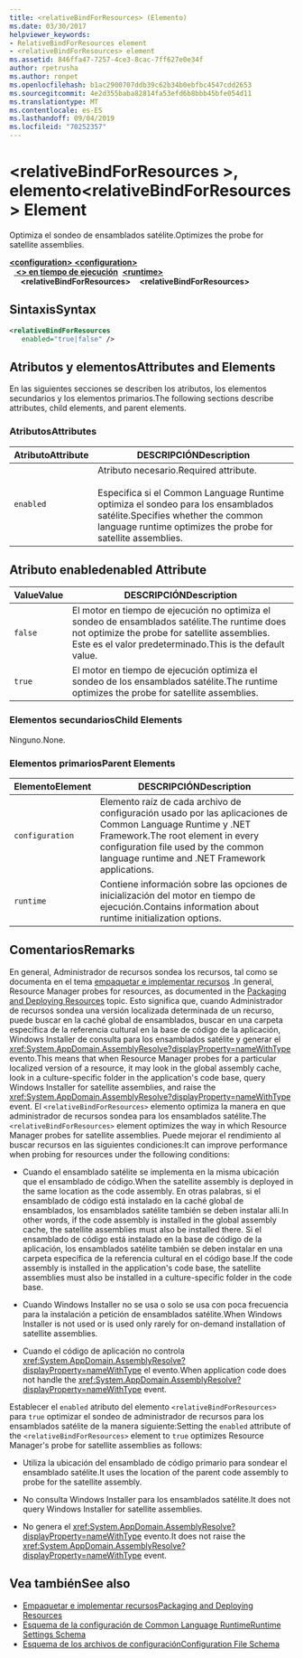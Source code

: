 ```yaml
---
title: <relativeBindForResources> (Elemento)
ms.date: 03/30/2017
helpviewer_keywords:
- RelativeBindForResources element
- <relativeBindForResources> element
ms.assetid: 846ffa47-7257-4ce3-8cac-7ff627e0e34f
author: rpetrusha
ms.author: ronpet
ms.openlocfilehash: b1ac2900707ddb39c62b34b0ebfbc4547cdd2653
ms.sourcegitcommit: 4e2d355baba82814fa53efd6b8bbb45bfe054d11
ms.translationtype: MT
ms.contentlocale: es-ES
ms.lasthandoff: 09/04/2019
ms.locfileid: "70252357"
---
```

# <a name="relativebindforresources-element"></a><span data-ttu-id="913ac-102">\<relativeBindForResources >, elemento</span><span class="sxs-lookup"><span data-stu-id="913ac-102">\<relativeBindForResources> Element</span></span>
<span data-ttu-id="913ac-103">Optimiza el sondeo de ensamblados satélite.</span><span class="sxs-lookup"><span data-stu-id="913ac-103">Optimizes the probe for satellite assemblies.</span></span>  
  
<span data-ttu-id="913ac-104">[ **\<configuration>** ](../configuration-element.md)</span><span class="sxs-lookup"><span data-stu-id="913ac-104">[**\<configuration>**](../configuration-element.md)</span></span>\
<span data-ttu-id="913ac-105">&nbsp;&nbsp;[ **\<> en tiempo de ejecución**](runtime-element.md)</span><span class="sxs-lookup"><span data-stu-id="913ac-105">&nbsp;&nbsp;[**\<runtime>**](runtime-element.md)</span></span>\
<span data-ttu-id="913ac-106">&nbsp;&nbsp;&nbsp;&nbsp; **\<relativeBindForResources>**</span><span class="sxs-lookup"><span data-stu-id="913ac-106">&nbsp;&nbsp;&nbsp;&nbsp;**\<relativeBindForResources>**</span></span>  
  
## <a name="syntax"></a><span data-ttu-id="913ac-107">Sintaxis</span><span class="sxs-lookup"><span data-stu-id="913ac-107">Syntax</span></span>  
  
```xml
<relativeBindForResources    
   enabled="true|false" />  
```  
  
## <a name="attributes-and-elements"></a><span data-ttu-id="913ac-108">Atributos y elementos</span><span class="sxs-lookup"><span data-stu-id="913ac-108">Attributes and Elements</span></span>  
 <span data-ttu-id="913ac-109">En las siguientes secciones se describen los atributos, los elementos secundarios y los elementos primarios.</span><span class="sxs-lookup"><span data-stu-id="913ac-109">The following sections describe attributes, child elements, and parent elements.</span></span>  
  
### <a name="attributes"></a><span data-ttu-id="913ac-110">Atributos</span><span class="sxs-lookup"><span data-stu-id="913ac-110">Attributes</span></span>  
  
|<span data-ttu-id="913ac-111">Atributo</span><span class="sxs-lookup"><span data-stu-id="913ac-111">Attribute</span></span>|<span data-ttu-id="913ac-112">DESCRIPCIÓN</span><span class="sxs-lookup"><span data-stu-id="913ac-112">Description</span></span>|  
|---------------|-----------------|  
|`enabled`|<span data-ttu-id="913ac-113">Atributo necesario.</span><span class="sxs-lookup"><span data-stu-id="913ac-113">Required attribute.</span></span><br /><br /> <span data-ttu-id="913ac-114">Especifica si el Common Language Runtime optimiza el sondeo para los ensamblados satélite.</span><span class="sxs-lookup"><span data-stu-id="913ac-114">Specifies whether the common language runtime optimizes the probe for satellite assemblies.</span></span>|  
  
## <a name="enabled-attribute"></a><span data-ttu-id="913ac-115">Atributo enabled</span><span class="sxs-lookup"><span data-stu-id="913ac-115">enabled Attribute</span></span>  
  
|<span data-ttu-id="913ac-116">Value</span><span class="sxs-lookup"><span data-stu-id="913ac-116">Value</span></span>|<span data-ttu-id="913ac-117">DESCRIPCIÓN</span><span class="sxs-lookup"><span data-stu-id="913ac-117">Description</span></span>|  
|-----------|-----------------|  
|`false`|<span data-ttu-id="913ac-118">El motor en tiempo de ejecución no optimiza el sondeo de ensamblados satélite.</span><span class="sxs-lookup"><span data-stu-id="913ac-118">The runtime does not optimize the probe for satellite assemblies.</span></span> <span data-ttu-id="913ac-119">Este es el valor predeterminado.</span><span class="sxs-lookup"><span data-stu-id="913ac-119">This is the default value.</span></span>|  
|`true`|<span data-ttu-id="913ac-120">El motor en tiempo de ejecución optimiza el sondeo de los ensamblados satélite.</span><span class="sxs-lookup"><span data-stu-id="913ac-120">The runtime optimizes the probe for satellite assemblies.</span></span>|  
  
### <a name="child-elements"></a><span data-ttu-id="913ac-121">Elementos secundarios</span><span class="sxs-lookup"><span data-stu-id="913ac-121">Child Elements</span></span>  
 <span data-ttu-id="913ac-122">Ninguno.</span><span class="sxs-lookup"><span data-stu-id="913ac-122">None.</span></span>  
  
### <a name="parent-elements"></a><span data-ttu-id="913ac-123">Elementos primarios</span><span class="sxs-lookup"><span data-stu-id="913ac-123">Parent Elements</span></span>  
  
|<span data-ttu-id="913ac-124">Elemento</span><span class="sxs-lookup"><span data-stu-id="913ac-124">Element</span></span>|<span data-ttu-id="913ac-125">DESCRIPCIÓN</span><span class="sxs-lookup"><span data-stu-id="913ac-125">Description</span></span>|  
|-------------|-----------------|  
|`configuration`|<span data-ttu-id="913ac-126">Elemento raíz de cada archivo de configuración usado por las aplicaciones de Common Language Runtime y .NET Framework.</span><span class="sxs-lookup"><span data-stu-id="913ac-126">The root element in every configuration file used by the common language runtime and .NET Framework applications.</span></span>|  
|`runtime`|<span data-ttu-id="913ac-127">Contiene información sobre las opciones de inicialización del motor en tiempo de ejecución.</span><span class="sxs-lookup"><span data-stu-id="913ac-127">Contains information about runtime initialization options.</span></span>|  
  
## <a name="remarks"></a><span data-ttu-id="913ac-128">Comentarios</span><span class="sxs-lookup"><span data-stu-id="913ac-128">Remarks</span></span>  
 <span data-ttu-id="913ac-129">En general, Administrador de recursos sondea los recursos, tal como se documenta en el tema [empaquetar e implementar recursos](../../../resources/packaging-and-deploying-resources-in-desktop-apps.md) .</span><span class="sxs-lookup"><span data-stu-id="913ac-129">In general, Resource Manager probes for resources, as documented in the [Packaging and Deploying Resources](../../../resources/packaging-and-deploying-resources-in-desktop-apps.md) topic.</span></span> <span data-ttu-id="913ac-130">Esto significa que, cuando Administrador de recursos sondea una versión localizada determinada de un recurso, puede buscar en la caché global de ensamblados, buscar en una carpeta específica de la referencia cultural en la base de código de la aplicación, Windows Installer de consulta para los ensamblados satélite y generar el <xref:System.AppDomain.AssemblyResolve?displayProperty=nameWithType> evento.</span><span class="sxs-lookup"><span data-stu-id="913ac-130">This means that when Resource Manager probes for a particular localized version of a resource, it may look in the global assembly cache, look in a culture-specific folder in the application's code base, query Windows Installer for satellite assemblies, and raise the <xref:System.AppDomain.AssemblyResolve?displayProperty=nameWithType> event.</span></span> <span data-ttu-id="913ac-131">El `<relativeBindForResources>` elemento optimiza la manera en que administrador de recursos sondea para los ensamblados satélite.</span><span class="sxs-lookup"><span data-stu-id="913ac-131">The `<relativeBindForResources>` element optimizes the way in which Resource Manager probes for satellite assemblies.</span></span> <span data-ttu-id="913ac-132">Puede mejorar el rendimiento al buscar recursos en las siguientes condiciones:</span><span class="sxs-lookup"><span data-stu-id="913ac-132">It can improve performance when probing for resources under the following conditions:</span></span>  
  
- <span data-ttu-id="913ac-133">Cuando el ensamblado satélite se implementa en la misma ubicación que el ensamblado de código.</span><span class="sxs-lookup"><span data-stu-id="913ac-133">When the satellite assembly is deployed in the same location as the code assembly.</span></span> <span data-ttu-id="913ac-134">En otras palabras, si el ensamblado de código está instalado en la caché global de ensamblados, los ensamblados satélite también se deben instalar allí.</span><span class="sxs-lookup"><span data-stu-id="913ac-134">In other words, if the code assembly is installed in the global assembly cache, the satellite assemblies must also be installed there.</span></span> <span data-ttu-id="913ac-135">Si el ensamblado de código está instalado en la base de código de la aplicación, los ensamblados satélite también se deben instalar en una carpeta específica de la referencia cultural en el código base.</span><span class="sxs-lookup"><span data-stu-id="913ac-135">If the code assembly is installed in the application's code base, the satellite assemblies must also be installed in a culture-specific folder in the code base.</span></span>  
  
- <span data-ttu-id="913ac-136">Cuando Windows Installer no se usa o solo se usa con poca frecuencia para la instalación a petición de ensamblados satélite.</span><span class="sxs-lookup"><span data-stu-id="913ac-136">When Windows Installer is not used or is used only rarely for on-demand installation of satellite assemblies.</span></span>  
  
- <span data-ttu-id="913ac-137">Cuando el código de aplicación no controla <xref:System.AppDomain.AssemblyResolve?displayProperty=nameWithType> el evento.</span><span class="sxs-lookup"><span data-stu-id="913ac-137">When application code does not handle the <xref:System.AppDomain.AssemblyResolve?displayProperty=nameWithType> event.</span></span>  
  
 <span data-ttu-id="913ac-138">Establecer el `enabled` atributo del elemento `<relativeBindForResources>` para `true` optimizar el sondeo de administrador de recursos para los ensamblados satélite de la manera siguiente:</span><span class="sxs-lookup"><span data-stu-id="913ac-138">Setting the `enabled` attribute of the `<relativeBindForResources>` element to `true` optimizes Resource Manager's probe for satellite assemblies as follows:</span></span>  
  
- <span data-ttu-id="913ac-139">Utiliza la ubicación del ensamblado de código primario para sondear el ensamblado satélite.</span><span class="sxs-lookup"><span data-stu-id="913ac-139">It uses the location of the parent code assembly to probe for the satellite assembly.</span></span>  
  
- <span data-ttu-id="913ac-140">No consulta Windows Installer para los ensamblados satélite.</span><span class="sxs-lookup"><span data-stu-id="913ac-140">It does not query Windows Installer for satellite assemblies.</span></span>  
  
- <span data-ttu-id="913ac-141">No genera el <xref:System.AppDomain.AssemblyResolve?displayProperty=nameWithType> evento.</span><span class="sxs-lookup"><span data-stu-id="913ac-141">It does not raise the <xref:System.AppDomain.AssemblyResolve?displayProperty=nameWithType> event.</span></span>  
  
## <a name="see-also"></a><span data-ttu-id="913ac-142">Vea también</span><span class="sxs-lookup"><span data-stu-id="913ac-142">See also</span></span>

- [<span data-ttu-id="913ac-143">Empaquetar e implementar recursos</span><span class="sxs-lookup"><span data-stu-id="913ac-143">Packaging and Deploying Resources</span></span>](../../../resources/packaging-and-deploying-resources-in-desktop-apps.md)
- [<span data-ttu-id="913ac-144">Esquema de la configuración de Common Language Runtime</span><span class="sxs-lookup"><span data-stu-id="913ac-144">Runtime Settings Schema</span></span>](index.md)
- [<span data-ttu-id="913ac-145">Esquema de los archivos de configuración</span><span class="sxs-lookup"><span data-stu-id="913ac-145">Configuration File Schema</span></span>](../index.md)
